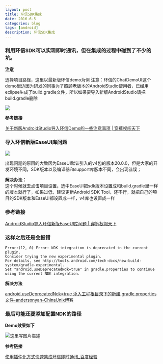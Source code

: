 ```yaml
---
layout: post
title: 环信SDK集成
date: 2016-6-5
categories: blog
tags: [android]
description: 环信SDK集成
---
```


### 利用环信SDK可以实现即时通讯，但在集成的过程中碰到了不少的坑。

**注意**

选择项目路径，这里以最新版环信demo为例
注意：环信的ChatDemoUI这个demo里边因为研发的同事为了照顾老版本的AndroidStudio使用者，已经用eclipse生成了build.gradle文件，所以如果要导入新版AndroidStudio请把build.gradle删除


![](http://lzan13.qiniudn.com/blog/uploads/images/2015/11/tupian002.png)




**参考链接**  

[关于新版AndroidStudio导入环信Demo的一些注意事项 | 穿裤衩闯天下](http://melove.net/Develop/Android/android-easemob-demo-import/2015-11-10013.html)



### 导入环信新版EaseUI库问题

![](http://lzan13.qiniudn.com/blog/uploads/images/2015/11/tupian012.png)


出现问题的原因的大致因为EaseUI默认引入的v4包的版本20.0.0，但是大家的开发环境不同，SDK版本以及编译器和support库版本不同，会出现错误；



**解决办法：**         
这个时候就去点击项目设置，选中EaseUI把sdk版本设置成和build.gradle里一样的版本就行了，如果过低，建议更新Android SDK Tool，还不行，就把自己的项目的SDK版本和EaseUI都设置成一样，v4库也设置成一样



### 参考链接

[AndroidStudio导入环信新版EaseUI库问题 | 穿裤衩闯天下](http://melove.net/Develop/Android/android-androidstudio-import-easeui/2015-11-10006.html)



### 这样之后还是会报错  

```
Error:(12, 0) Error: NDK integration is deprecated in the current plugin.  
Consider trying the new experimental plugin.  
For details, see http://tools.android.com/tech-docs/new-build-system/gradle-experimental.  
Set "android.useDeprecatedNdk=true" in gradle.properties to continue using the current NDK integration.
```


**解决方法**

[android.useDeprecatedNdk=true 添入工程根目录下的新建 gradle.properties 文件-andersonyan-ChinaUnix博客](http://blog.chinaunix.net/uid-26000296-id-5521954.html)

### 最后可能还要添加配置NDK的路径


**Demo效果如下**

![这里写图片描述](http://img.blog.csdn.net/20160605162231055)



**参考链接**

[使用插件化方式快速集成环信即时通讯_百度经验](http://jingyan.baidu.com/article/9113f81b0cbce22b3214c72b.html)